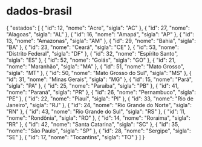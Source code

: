 ﻿# dados-brasil

{
	"estados": [
		{
			"id": 12,
			"nome": "Acre",
			"sigla": "AC"
		},
		{
			"id": 27,
			"nome": "Alagoas",
			"sigla": "AL"
		},
		{
			"id": 16,
			"nome": "Amapá",
			"sigla": "AP"
		},
		{
			"id": 13,
			"nome": "Amazonas",
			"sigla": "AM"
		},
		{
			"id": 29,
			"nome": "Bahia",
			"sigla": "BA"
		},
		{
			"id": 23,
			"nome": "Ceará",
			"sigla": "CE"
		},
		{
			"id": 53,
			"nome": "Distrito Federal",
			"sigla": "DF"
		},
		{
			"id": 32,
			"nome": "Espírito Santo",
			"sigla": "ES"
		},
		{
			"id": 52,
			"nome": "Goiás",
			"sigla": "GO"
		},
		{
			"id": 21,
			"nome": "Maranhão",
			"sigla": "MA"
		},
		{
			"id": 51,
			"nome": "Mato Grosso",
			"sigla": "MT"
		},
		{
			"id": 50,
			"nome": "Mato Grosso do Sul",
			"sigla": "MS"
		},
		{
			"id": 31,
			"nome": "Minas Gerais",
			"sigla": "MG"
		},
		{
			"id": 15,
			"nome": "Pará",
			"sigla": "PA"
		},
		{
			"id": 25,
			"nome": "Paraíba",
			"sigla": "PB"
		},
		{
			"id": 41,
			"nome": "Paraná",
			"sigla": "PR"
		},
		{
			"id": 26,
			"nome": "Pernambuco",
			"sigla": "PE"
		},
		{
			"id": 22,
			"nome": "Piauí",
			"sigla": "PI"
		},
		{
			"id": 33,
			"nome": "Rio de Janeiro",
			"sigla": "RJ"
		},
		{
			"id": 24,
			"nome": "Rio Grande do Norte",
			"sigla": "RN"
		},
		{
			"id": 43,
			"nome": "Rio Grande do Sul",
			"sigla": "RS"
		},
		{
			"id": 11,
			"nome": "Rondônia",
			"sigla": "RO"
		},
		{
			"id": 14,
			"nome": "Roraima",
			"sigla": "RR"
		},
		{
			"id": 42,
			"nome": "Santa Catarina",
			"sigla": "SC"
		},
		{
			"id": 35,
			"nome": "São Paulo",
			"sigla": "SP"
		},
		{
			"id": 28,
			"nome": "Sergipe",
			"sigla": "SE"
		},
		{
			"id": 17,
			"nome": "Tocantins",
			"sigla": "TO"
		}
	]
}
